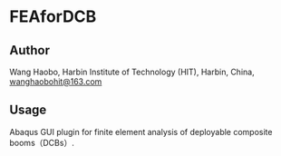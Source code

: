 # FEAforDCB

## Author
  Wang Haobo,
  Harbin Institute of Technology (HIT),
  Harbin, China,
  wanghaobohit@163.com



## Usage

Abaqus GUI plugin for finite element analysis of deployable composite booms（DCBs）.
